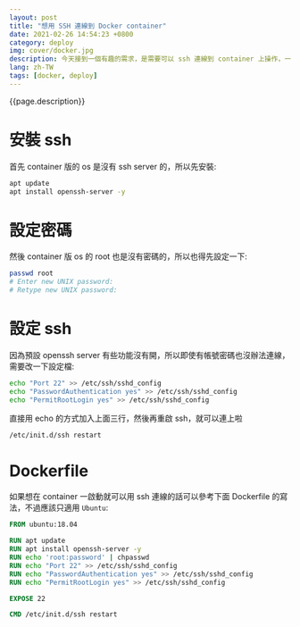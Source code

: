 ```yaml
---
layout: post
title: "想用 SSH 連線到 Docker container"
date: 2021-02-26 14:54:23 +0800
category: deploy
img: cover/docker.jpg
description: 今天接到一個有趣的需求，是需要可以 ssh 連線到 container 上操作，一般都是直接用 docker exec 操作，不過可能會有需要給外部人員進來操作或看一些紀錄，ssh 遠端操作是最常見的作法，下面列出如何在 container 中設定 ssh 連線
lang: zh-TW
tags: [docker, deploy]
---
```


{{page.description}}

# 安裝 ssh
首先 container 版的 os 是沒有 ssh server 的，所以先安裝:

```bash
apt update
apt install openssh-server -y
```

# 設定密碼
然後 container 版 os 的 root 也是沒有密碼的，所以也得先設定一下:

```bash
passwd root
# Enter new UNIX password:
# Retype new UNIX password:
```

# 設定 ssh

因為預設 openssh server 有些功能沒有開，所以即使有帳號密碼也沒辦法連線，需要改一下設定檔:

```bash
echo "Port 22" >> /etc/ssh/sshd_config
echo "PasswordAuthentication yes" >> /etc/ssh/sshd_config
echo "PermitRootLogin yes" >> /etc/ssh/sshd_config
```

直接用 echo 的方式加入上面三行，然後再重啟 ssh，就可以連上啦

```bash
/etc/init.d/ssh restart
```

# Dockerfile

如果想在 container 一啟動就可以用 ssh 連線的話可以參考下面 Dockerfile 的寫法，不過應該只適用 `Ubuntu`:

```Dockerfile
FROM ubuntu:18.04

RUN apt update
RUN apt install openssh-server -y
RUN echo 'root:password' | chpasswd
RUN echo "Port 22" >> /etc/ssh/sshd_config
RUN echo "PasswordAuthentication yes" >> /etc/ssh/sshd_config
RUN echo "PermitRootLogin yes" >> /etc/ssh/sshd_config

EXPOSE 22

CMD /etc/init.d/ssh restart
```